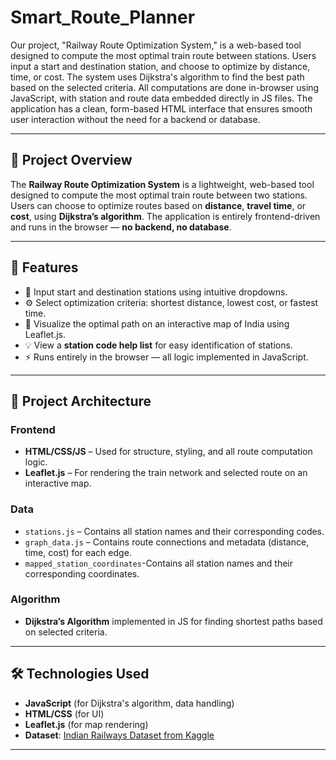 # Smart_Route_Planner

Our project, "Railway Route Optimization System," is a web-based tool designed to compute the most optimal train route between stations. Users input a start and destination station, and choose to optimize by distance, time, or cost. The system uses Dijkstra's algorithm to find the best path based on the selected criteria. All computations are done in-browser using JavaScript, with station and route data embedded directly in JS files. The application has a clean, form-based HTML interface that ensures smooth user interaction without the need for a backend or database.

---

## 📌 Project Overview

The **Railway Route Optimization System** is a lightweight, web-based tool designed to compute the most optimal train route between two stations. Users can choose to optimize routes based on **distance**, **travel time**, or **cost**, using **Dijkstra’s algorithm**. The application is entirely frontend-driven and runs in the browser — **no backend, no database**.

---

## 🎯 Features

- 🚉 Input start and destination stations using intuitive dropdowns.
- ⚙️ Select optimization criteria: shortest distance, lowest cost, or fastest time.
- 📍 Visualize the optimal path on an interactive map of India using Leaflet.js.
- 💡 View a **station code help list** for easy identification of stations.
- ⚡ Runs entirely in the browser — all logic implemented in JavaScript.

---

## 🧱 Project Architecture

### Frontend
- **HTML/CSS/JS** – Used for structure, styling, and all route computation logic.
- **Leaflet.js** – For rendering the train network and selected route on an interactive map.

### Data
- `stations.js` – Contains all station names and their corresponding codes.
- `graph_data.js` – Contains route connections and metadata (distance, time, cost) for each edge.
- `mapped_station_coordinates`-Contains all station names and their corresponding coordinates.

### Algorithm
- **Dijkstra’s Algorithm** implemented in JS for finding shortest paths based on selected criteria.

---

## 🛠️ Technologies Used

- **JavaScript** (for Dijkstra's algorithm, data handling)
- **HTML/CSS** (for UI)
- **Leaflet.js** (for map rendering)
- **Dataset**: [Indian Railways Dataset from Kaggle](https://www.kaggle.com/datasets/sripaadsrinivasan/indian-railways-dataset)

---







